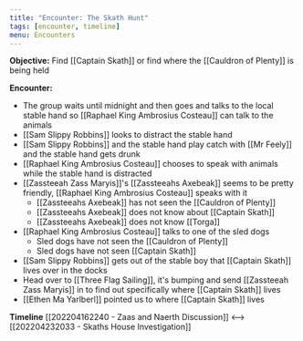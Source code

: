 ```yaml
---
title: "Encounter: The Skath Hunt"
tags: [encounter, timeline]
menu: Encounters
---
```

**Objective:** Find [[Captain Skath]] or find where the [[Cauldron of Plenty]] is being held

**Encounter:**
- The group waits until midnight and then goes and talks to the local stable hand so [[Raphael King Ambrosius Costeau]] can talk to the animals
- [[Sam Slippy Robbins]] looks to distract the stable hand
- [[Sam Slippy Robbins]] and the stable hand play catch with [[Mr Feely]] and the stable hand gets drunk
- [[Raphael King Ambrosius Costeau]] chooses to speak with animals while the stable hand is distracted
- [[Zassteeah Zass Maryis]]'s [[Zassteeahs Axebeak]] seems to be pretty friendly, [[Raphael King Ambrosius Costeau]] speaks with it
	- [[Zassteeahs Axebeak]] has not seen the [[Cauldron of Plenty]]
	- [[Zassteeahs Axebeak]] does not know about [[Captain Skath]]
	- [[Zassteeahs Axebeak]] does not know [[Torga]]
- [[Raphael King Ambrosius Costeau]] talks to one of the sled dogs
	- Sled dogs have not seen the [[Cauldron of Plenty]]
	- Sled dogs have not seen [[Captain Skath]]
- [[Sam Slippy Robbins]] gets out of the stable boy that [[Captain Skath]] lives over in the docks
- Head over to [[Three Flag Sailing]], it's bumping and send [[Zassteeah Zass Maryis]] in to find out specifically where [[Captain Skath]] lives
- [[Ethen Ma Yarlberl]] pointed us to where [[Captain Skath]] lives

**Timeline**
 [[202204162240 - Zaas and Naerth Discussion]] <--> [[202204232033 - Skaths House Investigation]]
 
<span class='ob-timelines' data-date='1505-03-28-00' data-title="The Skath Hunt"></span>